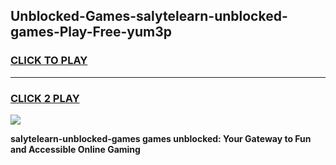 
## Unblocked-Games-salytelearn-unblocked-games-Play-Free-yum3p
<h3>
<a href="https://premium76.site?title=salytelearn-unblocked-games&ref=21A">CLICK TO PLAY</a></h3>
<hr>

<h3>
<a href="https://premium76.site?title=salytelearn-unblocked-games&ref=21A">CLICK 2 PLAY</a>
  
</h3>

<a href="https://premium76.site?title=salytelearn-unblocked-games&ref=21A"><img src="https://clearcache.store/games.png"></a>


**salytelearn-unblocked-games games unblocked: Your Gateway to Fun and Accessible Online Gaming**
